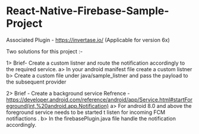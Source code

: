 # React-Native-Firebase-Sample-Project
Associated Plugin - https://invertase.io/ (Applicable for version 6x)

Two solutions for this project :-

1> Brief- Create a custom listner and route the notification accordingly to the required service.
 a> In your android manifest file create a custom listner
 b> Create a custom file under java/sample_listner and pass the payload to the subsequent provider
 
2> Brief - Create a background service 
Refrence - https://developer.android.com/reference/android/app/Service.html#startForeground(int,%20android.app.Notification)
 a> For android 8.0 and above the foreground service needs to be started t listen for incoming FCM notifiactions .
 b> In the firebasePlugin.java file handle the notification accordingly.
 
 
